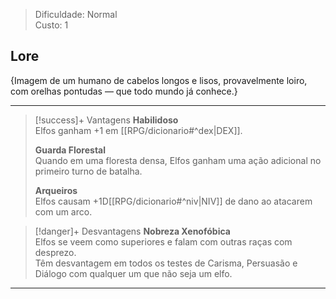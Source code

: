 > Dificuldade: Normal  
> Custo: 1  

## Lore

{Imagem de um humano de cabelos longos e lisos, provavelmente loiro, com orelhas pontudas — que todo mundo já conhece.}

---

> [!success]+ Vantagens
> **Habilidoso**  
> Elfos ganham +1 em [[RPG/dicionario#^dex|DEX]].
>
> **Guarda Florestal**  
> Quando em uma floresta densa, Elfos ganham uma ação adicional no primeiro turno de batalha.
>
> **Arqueiros**  
> Elfos causam +1D[[RPG/dicionario#^niv|NIV]] de dano ao atacarem com um arco.

> [!danger]+ Desvantagens
> **Nobreza Xenofóbica**  
> Elfos se veem como superiores e falam com outras raças com desprezo.  
> Têm desvantagem em todos os testes de Carisma, Persuasão e Diálogo com qualquer um que não seja um elfo.

---
